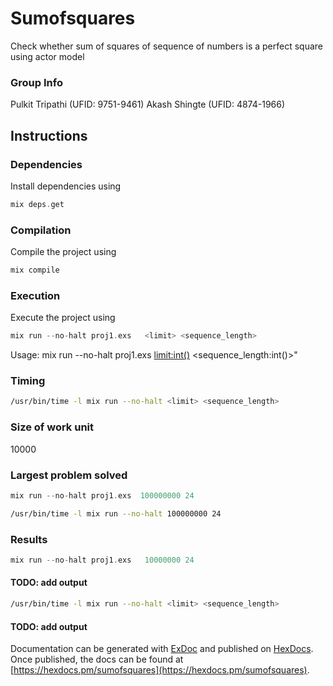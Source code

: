 # Sumofsquares

Check whether sum of squares of sequence of numbers is a perfect square using actor
model

### Group Info
Pulkit Tripathi (UFID: 9751-9461)
Akash Shingte (UFID: 4874-1966)


## Instructions

### Dependencies

Install dependencies using
```elixir
mix deps.get
```
### Compilation 

Compile the project using
```elixir
mix compile
```
### Execution

Execute the project using
```elixir
mix run --no-halt proj1.exs   <limit> <sequence_length>
```
Usage: mix run --no-halt proj1.exs  <limit:int()> <sequence_length:int()>"

### Timing 

```bash
/usr/bin/time -l mix run --no-halt <limit> <sequence_length>
```

### Size of work unit
10000

### Largest problem solved
```elixir
mix run --no-halt proj1.exs  100000000 24
```

```bash
/usr/bin/time -l mix run --no-halt 100000000 24
```
### Results

```elixir
mix run --no-halt proj1.exs   10000000 24
```

#### TODO: add output

```bash
/usr/bin/time -l mix run --no-halt <limit> <sequence_length>
```

#### TODO: add output




Documentation can be generated with [ExDoc](https://github.com/elixir-lang/ex_doc)
and published on [HexDocs](https://hexdocs.pm). Once published, the docs can
be found at [https://hexdocs.pm/sumofsquares](https://hexdocs.pm/sumofsquares).

